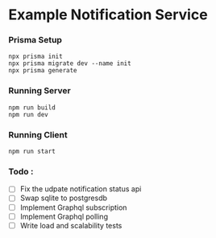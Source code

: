 # Example Notification Service

### Prisma Setup

```
npx prisma init
npx prisma migrate dev --name init
npx prisma generate
```

### Running Server

```
npm run build
npm run dev
```

### Running Client

```
npm run start
```

### Todo :

- [ ] Fix the udpate notification status api
- [ ] Swap sqlite to postgresdb
- [ ] Implement Graphql subscription
- [ ] Implement Graphql polling
- [ ] Write load and scalability tests
